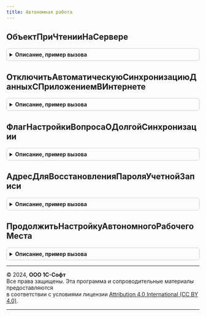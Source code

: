 ```yaml
---
title: Автономная работа
---
```



## ОбъектПриЧтенииНаСервере
<details style="margin: 1em 0; padding: 0.5em; border: 1px solid #ccc; border-radius: 6px;">

<summary style="font-weight: bold; cursor: pointer;">Описание, пример вызова</summary>

```bsl

// Обработчик события формы ПриЧтенииНаСервере, который
// встраивается в формы элементов данных
// (элементов справочников, документов, записей регистров, и др.),
// чтобы заблокировать форму, если это попытка изменения неразделенных данных,
// получаемых из приложения, в автономном рабочем месте.
//
// Параметры:
//  ТекущийОбъект       - СправочникОбъект
//                      - ДокументОбъект
//                      - ПланВидовХарактеристикОбъект
//                      - ПланСчетовОбъект
//                      - ПланВидовРасчетаОбъект
//                      - БизнесПроцессОбъект
//                      - ЗадачаОбъект
//                      - ПланОбменаОбъект
//                      - РегистрСведенийМенеджерЗаписи - менеджер записи.
//  ТолькоПросмотр - Булево - свойство ТолькоПросмотр формы.
//
Процедура ОбъектПриЧтенииНаСервере(ТекущийОбъект, ТолькоПросмотр) Экспорт
```

Пример вызова
```bsl
АвтономнаяРабота.ОбъектПриЧтенииНаСервере(ТекущийОбъект, ТолькоПросмотр) 
```
</details>

## ОтключитьАвтоматическуюСинхронизациюДанныхСПриложениемВИнтернете
<details style="margin: 1em 0; padding: 0.5em; border: 1px solid #ccc; border-radius: 6px;">

<summary style="font-weight: bold; cursor: pointer;">Описание, пример вызова</summary>

```bsl

// Отключает автоматическую синхронизацию между приложением в интернете
// и автономным рабочим местом в случаях когда, не задан пароль для установки подключения.
//
// Параметры:
//  Источник - Справочник.НастройкиТранспортаСообщенийОбмена - запись справочника настроек транспорта,
//             которая была изменена.
//
Процедура ОтключитьАвтоматическуюСинхронизациюДанныхСПриложениемВИнтернете(Источник) Экспорт
```

Пример вызова
```bsl
АвтономнаяРабота.ОтключитьАвтоматическуюСинхронизациюДанныхСПриложениемВИнтернете(Источник) 
```
</details>

## ФлагНастройкиВопросаОДолгойСинхронизации
<details style="margin: 1em 0; padding: 0.5em; border: 1px solid #ccc; border-radius: 6px;">

<summary style="font-weight: bold; cursor: pointer;">Описание, пример вызова</summary>

```bsl

// Читает и устанавливает настройку предупреждения о продолжительной синхронизации АРМ.
//
// Параметры:
//   ЗначениеФлага     - Булево - устанавливаемое значение флага
//   ОписаниеНастройки - Структура - принимает значение для описания настройки.
//
// Возвращаемое значение:
//   Булево, Неопределено - значение настройки отображения предупреждения о долгой синхронизации.
//
Функция ФлагНастройкиВопросаОДолгойСинхронизации(ЗначениеФлага = Неопределено, ОписаниеНастройки = Неопределено) Экспорт
```

Пример вызова
```bsl
Результат = АвтономнаяРабота.ФлагНастройкиВопросаОДолгойСинхронизации(ЗначениеФлага, ОписаниеНастройки);
```
</details>

## АдресДляВосстановленияПароляУчетнойЗаписи
<details style="margin: 1em 0; padding: 0.5em; border: 1px solid #ccc; border-radius: 6px;">

<summary style="font-weight: bold; cursor: pointer;">Описание, пример вызова</summary>

```bsl

// Возвращает адрес для восстановления пароля учетной записи приложения в интернете.
//
// Возвращаемое значение:
//   Строка - адрес восстановления пароля учетной записи.
//
Функция АдресДляВосстановленияПароляУчетнойЗаписи() Экспорт
```

Пример вызова
```bsl
Результат = АвтономнаяРабота.АдресДляВосстановленияПароляУчетнойЗаписи() 
```
</details>

## ПродолжитьНастройкуАвтономногоРабочегоМеста
<details style="margin: 1em 0; padding: 0.5em; border: 1px solid #ccc; border-radius: 6px;">

<summary style="font-weight: bold; cursor: pointer;">Описание, пример вызова</summary>

```bsl

// Настраивает автономное рабочее место при первом запуске.
// Заполняет состав пользователей и другие настройки.
// Вызывается перед авторизацией пользователя. Может потребоваться перезапуск.
//
// Параметры:
//   Параметры - Структура - структура параметров.
//
// Возвращаемое значение:
//   Булево - признак возможности продолжения настройки автономного рабочего места.
//
Функция ПродолжитьНастройкуАвтономногоРабочегоМеста(Параметры) Экспорт
```

Пример вызова
```bsl
Результат = АвтономнаяРабота.ПродолжитьНастройкуАвтономногоРабочегоМеста(Параметры) 
```
</details>

---

© 2024, **ООО 1С-Софт**  
Все права защищены. Эта программа и сопроводительные материалы предоставляются  
в соответствии с условиями лицензии [Attribution 4.0 International (CC BY 4.0)](https://creativecommons.org/licenses/by/4.0/legalcode).

---
